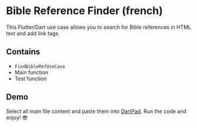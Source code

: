 # Bible Reference Finder (french)

This Flutter/Dart use case allows you to search for Bible references in HTML text and add link tags.

## Contains

- `FindBibleRefUseCase`
- Main function
- Test function

## Demo

Select all main file content and paste them into [DartPad](https://dartpad.dev/). Run the code and enjoy! 😎
